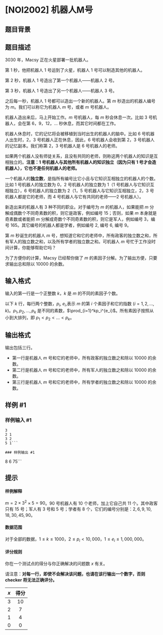 # [NOI2002] 机器人M号

## 题目背景



## 题目描述

3030 年，Macsy 正在火星部署一批机器人。

第 $1$ 秒，他把机器人 $1$ 号运到了火星，机器人 $1$ 号可以制造其他的机器人。

第 $2$ 秒，机器人 $1$ 号造出了第一个机器人——机器人 $2$ 号。

第 $3$ 秒，机器人 $1$ 号造出了另一个机器人——机器人 $3$ 号。

之后每一秒，机器人 $1$ 号都可以造出一个新的机器人。第 $m$ 秒造出的机器人编号为 $m$。我们可以称它为机器人 $m$ 号，或者 $m$ 号机器人。

机器人造出来后，马上开始工作。$m$ 号机器人，每 $m$ 秒会休息一次。比如 $3$ 号机器人，会在第 $6$，$9$，$12$，$\ldots$ 秒休息，而其它时间都在工作。

机器人休息时，它的记忆将会被移植到当时出生的机器人的脑中。比如 $6$ 号机器人出生时，$2$，$3$ 号机器人正在休息，因此，$6$ 号机器人会收到第 $2$，$3$ 号机器人的记忆副本。我们称第 $2$，$3$ 号机器人是 $6$ 号机器人的老师。

如果两个机器人没有师徒关系，且没有共同的老师，则称这两个机器人的知识是互相独立的。**注意：$1$ 号机器人与其他所有机器人的知识独立（因为只有 $1$ 号才会造机器人），它也不是任何机器人的老师。**

一个机器人的**独立数**，是指所有编号比它小且与它知识互相独立的机器人的个数。比如 $1$ 号机器人的独立数为 $0$，$2$ 号机器人的独立数为 $1$（$1$ 号机器人与它知识互相独立），$6$ 号机器人的独立数为 $2$（$1$，$5$ 号机器人与它知识互相独立，$2$，$3$ 号机器人都是它的老师，而 $4$ 号机器人与它有共同的老师——$2$ 号机器人）。

新造出来的机器人有 $3$ 种不同的职业。对于编号为 $m$ 的机器人，如果能把 $m$ 分解成偶数个不同奇素数的积，则它是政客，例如编号 $15$；否则，如果 $m$ 本身就是奇素数或者能把 $m$ 分解成奇数个不同奇素数的积，则它是军人，例如编号 $3$，编号 $165$。其它编号的机器人都是学者，例如编号 $2$, 编号 $6$, 编号 $9$。

第 $m$ 秒诞生的机器人 $m$ 号，想知道它和它的老师中，所有政客的独立数之和，所有军人的独立数之和，以及所有学者的独立数之和。可机器人 $m$ 号忙于工作没时间计算，你能够帮助它吗？

为了方便你的计算，Macsy 已经帮你做了 $m$ 的素因子分解。为了输出方便，只要求输出总和除以 $10000$ 的余数。

## 输入格式

输入的第一行是一个正整数 $k$，$k$ 是 $m$ 的不同的素因子个数。

以下 $k$ 行，每行两个整数，$p_i$, $e_i$,表示 $m$ 的第 $i$ 个素因子和它的指数 $(i=1,2,\ldots,k)$。$p_1,p_2,\ldots,p_k$ 是不同的素数，$\prod_{i=1}^kp_i^{e_i}$。所有素因子按照从小到大排列，即 $p_1<p_2<\ldots<p_k$。

## 输出格式

输出包括三行。

- 第一行是机器人 $m$ 号和它的老师中，所有政客的独立数之和除以 $10000$ 的余数。
- 第二行是机器人 $m$ 号和它的老师中，所有军人的独立数之和除以 $10000$ 的余数。
- 第三行是机器人 $m$ 号和它的老师中，所有学者的独立数之和除以 $10000$ 的余数。

## 样例 #1

### 样例输入 #1
```
3
2 1
3 2
5 1```

### 样例输出 #1

```
8
6
75```

## 提示

#### 样例解释
$m = 2\times 3^2\times 5=90$。$90$ 号机器人有 $10$ 个老师，加上它自己共 $11$ 个。其中政客只有 $15$ 号；军人有 $3$ 号和 $5$ 号；学者有 $8$ 个，它们的编号分别是：$2,6,9,10,18,30,45,90$。

#### 数据范围
对于全部的数据，$1\le k\le 1000$，$2\le p_i<10,000$，$1\le e_i\le 1,000,000$。

#### 评分规则

你在一个测试点的得分与你正确解决的问题数 $x$ 有关。

请注意：**对每一行，即使不会解决该问题，也请在该行输出一个数字，否则 checker 将无法正确评分。**

| $x$  | 得分 |
| :--: | :--: |
|  3   |  10  |
|  2   |  7   |
|  1   |  4   |
|  0   |  0   |
